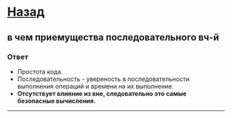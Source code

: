 # [Назад](/L1/L1_.md)

## в чем приемущества последовательного вч-й

### Ответ

- Простота кода.
- Последовательность - увереность в последовательности выполнения операций и времени на их выполнение.
- **Отсутствует влияние из вне, следовательно это самые безопасные вычисления.**

-----------------------------
